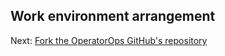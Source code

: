 ## Work environment arrangement  

Next: [Fork the OperatorOps GitHub's repository](06-fork-repo.md)
